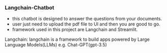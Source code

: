 ### Langchain-Chatbot

- this chatbot is designed to answer the questions from your documents.
- user just need to upload the pdf file to UI and then you are good to go.
- framework used in this project are Langchain and Streamlit.

Langchain:
    langchain is a framework to build apps powered by Large Language Models(LLMs) e.g. Chat-GPT(gpt-3.5)

